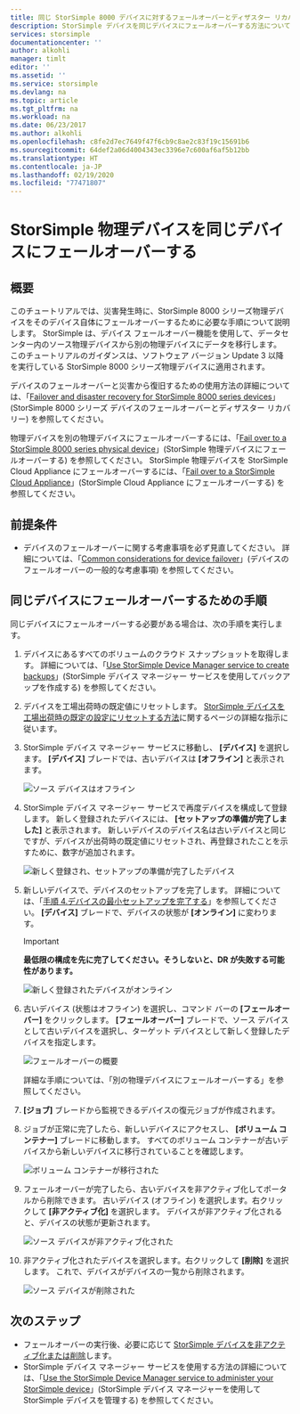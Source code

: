 ```yaml
---
title: 同じ StorSimple 8000 デバイスに対するフェールオーバーとディザスター リカバリー
description: StorSimple デバイスを同じデバイスにフェールオーバーする方法について説明します。
services: storsimple
documentationcenter: ''
author: alkohli
manager: timlt
editor: ''
ms.assetid: ''
ms.service: storsimple
ms.devlang: na
ms.topic: article
ms.tgt_pltfrm: na
ms.workload: na
ms.date: 06/23/2017
ms.author: alkohli
ms.openlocfilehash: c8fe2d7ec7649f47f6cb9c8ae2c83f19c15691b6
ms.sourcegitcommit: 64def2a06d4004343ec3396e7c600af6af5b12bb
ms.translationtype: HT
ms.contentlocale: ja-JP
ms.lasthandoff: 02/19/2020
ms.locfileid: "77471807"
---
```

# <a name="fail-over-your-storsimple-physical-device-to-same-device"></a>StorSimple 物理デバイスを同じデバイスにフェールオーバーする

## <a name="overview"></a>概要

このチュートリアルでは、災害発生時に、StorSimple 8000 シリーズ物理デバイスをそのデバイス自体にフェールオーバーするために必要な手順について説明します。 StorSimple は、デバイス フェールオーバー機能を使用して、データセンター内のソース物理デバイスから別の物理デバイスにデータを移行します。 このチュートリアルのガイダンスは、ソフトウェア バージョン Update 3 以降を実行している StorSimple 8000 シリーズ物理デバイスに適用されます。

デバイスのフェールオーバーと災害から復旧するための使用方法の詳細については、「[Failover and disaster recovery for StorSimple 8000 series devices](storsimple-8000-device-failover-disaster-recovery.md)」(StorSimple 8000 シリーズ デバイスのフェールオーバーとディザスター リカバリー) を参照してください。

物理デバイスを別の物理デバイスにフェールオーバーするには、「[Fail over to a StorSimple 8000 series physical device](storsimple-8000-device-failover-physical-device.md)」(StorSimple 物理デバイスにフェールオーバーする) を参照してください。 StorSimple 物理デバイスを StorSimple Cloud Appliance にフェールオーバーするには、「[Fail over to a StorSimple Cloud Appliance](storsimple-8000-device-failover-cloud-appliance.md)」(StorSimple Cloud Appliance にフェールオーバーする) を参照してください。


## <a name="prerequisites"></a>前提条件

- デバイスのフェールオーバーに関する考慮事項を必ず見直してください。 詳細については、「[Common considerations for device failover](storsimple-8000-device-failover-disaster-recovery.md)」(デバイスのフェールオーバーの一般的な考慮事項) を参照してください。


## <a name="steps-to-fail-over-to-the-same-device"></a>同じデバイスにフェールオーバーするための手順

同じデバイスにフェールオーバーする必要がある場合は、次の手順を実行します。

1. デバイスにあるすべてのボリュームのクラウド スナップショットを取得します。 詳細については、「[Use StorSimple Device Manager service to create backups](storsimple-8000-manage-backup-policies-u2.md)」(StorSimple デバイス マネージャー サービスを使用してバックアップを作成する) を参照してください。
2. デバイスを工場出荷時の既定値にリセットします。 [StorSimple デバイスを工場出荷時の既定の設定にリセットする方法](storsimple-8000-manage-device-controller.md#reset-the-device-to-factory-default-settings)に関するページの詳細な指示に従います。
3. StorSimple デバイス マネージャー サービスに移動し、 **[デバイス]** を選択します。 **[デバイス]** ブレードでは、古いデバイスは **[オフライン]** と表示されます。

    ![ソース デバイスはオフライン](./media/storsimple-8000-device-failover-disaster-recovery/failover-single-dev2.png)

4. StorSimple デバイス マネージャー サービスで再度デバイスを構成して登録します。 新しく登録されたデバイスには、 **[セットアップの準備が完了しました]** と表示されます。 新しいデバイスのデバイス名は古いデバイスと同じですが、デバイスが出荷時の既定値にリセットされ、再登録されたことを示すために、数字が追加されます。

    ![新しく登録され、セットアップの準備が完了したデバイス](./media/storsimple-8000-device-failover-disaster-recovery/failover-single-dev3.png)
5. 新しいデバイスで、デバイスのセットアップを完了します。 詳細については、「[手順 4.デバイスの最小セットアップを完了する](storsimple-8000-deployment-walkthrough-u2.md#step-4-complete-minimum-device-setup)」を参照してください。 **[デバイス]** ブレードで、デバイスの状態が **[オンライン]** に変わります。

   > [!IMPORTANT]
   > **最低限の構成を先に完了してください。そうしないと、DR が失敗する可能性があります。**

    ![新しく登録されたデバイスがオンライン](./media/storsimple-8000-device-failover-disaster-recovery/failover-single-dev7.png)

6. 古いデバイス (状態はオフライン) を選択し、コマンド バーの **[フェールオーバー]** をクリックします。 **[フェールオーバー]** ブレードで、ソース デバイスとして古いデバイスを選択し、ターゲット デバイスとして新しく登録したデバイスを指定します。

    ![フェールオーバーの概要](./media/storsimple-8000-device-failover-disaster-recovery/failover-single-dev11.png)

    詳細な手順については、「別の物理デバイスにフェールオーバーする」を参照してください。

7. **[ジョブ]** ブレードから監視できるデバイスの復元ジョブが作成されます。

8. ジョブが正常に完了したら、新しいデバイスにアクセスし、 **[ボリューム コンテナー]** ブレードに移動します。 すべてのボリューム コンテナーが古いデバイスから新しいデバイスに移行されていることを確認します。

   ![ボリューム コンテナーが移行された](./media/storsimple-8000-device-failover-disaster-recovery/failover-single-dev13.png)

9. フェールオーバーが完了したら、古いデバイスを非アクティブ化してポータルから削除できます。 古いデバイス (オフライン) を選択します。右クリックして **[非アクティブ化]** を選択します。 デバイスが非アクティブ化されると、デバイスの状態が更新されます。

     ![ソース デバイスが非アクティブ化された](./media/storsimple-8000-device-failover-disaster-recovery/failover-single-dev14.png)

10. 非アクティブ化されたデバイスを選択します。右クリックして **[削除]** を選択します。 これで、デバイスがデバイスの一覧から削除されます。

    ![ソース デバイスが削除された](./media/storsimple-8000-device-failover-disaster-recovery/failover-single-dev15.png)



## <a name="next-steps"></a>次のステップ

* フェールオーバーの実行後、必要に応じて [StorSimple デバイスを非アクティブ化または削除](storsimple-8000-deactivate-and-delete-device.md)します。
* StorSimple デバイス マネージャー サービスを使用する方法の詳細については、「[Use the StorSimple Device Manager service to administer your StorSimple device](storsimple-8000-manager-service-administration.md)」(StorSimple デバイス マネージャーを使用して StorSimple デバイスを管理する) を参照してください。

